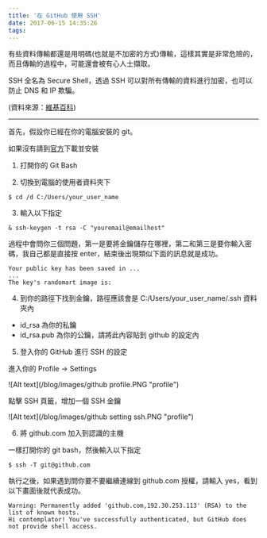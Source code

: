 ```yaml
---
title: '在 GitHub 使用 SSH'
date: 2017-06-15 14:35:26
tags:
---
```


有些資料傳輸都還是用明碼(也就是不加密的方式)傳輸，這樣其實是非常危險的，而且傳輸的過程中，可能還會被有心人士擷取。

SSH 全名為 Secure Shell，透過 SSH 可以對所有傳輸的資料進行加密，也可以防止 DNS 和 IP 欺騙。

(資料來源：[維基百科](https://zh.wikipedia.org/wiki/Secure_Shell "SSH"))

<!--more-->

---

首先，假設你已經在你的電腦安裝的 git。

如果沒有請到[官方](https://git-scm.com/ "Git")下載並安裝

1. 打開你的 Git Bash

2. 切換到電腦的使用者資料夾下

```
$ cd /d C:/Users/your_user_name
```

3. 輸入以下指定
```
& ssh-keygen -t rsa -C "youremail@emailhost"
```

過程中會問你三個問題，第一是要將金鑰儲存在哪裡，第二和第三是要你輸入密碼，我自己都是直接按 enter，結束後出現類似下面的訊息就是成功。
```
Your public key has been saved in ...
...
The key's randomart image is:
```

4. 到你的路徑下找到金鑰，路徑應該會是 C:/Users/your_user_name/.ssh 資料夾內

- id_rsa 為你的私鑰
- id_rsa.pub 為你的公鑰，請將此內容貼到 github 的設定內

5. 登入你的 GitHub 進行 SSH 的設定

進入你的 Profile -> Settings

![Alt text](/blog/images/github profile.PNG "profile")

點擊 SSH 頁籤，增加一個 SSH 金鑰

![Alt text](/blog/images/github setting ssh.PNG "profile")

6. 將 github.com 加入到認識的主機

一樣打開你的 git bash，然後輸入以下指定

```
$ ssh -T git@github.com
```

執行之後，如果遇到問你要不要繼續連線到 github.com 授權，請輸入 yes，看到以下畫面後就代表成功。

```
Warning: Permanently added 'github.com,192.30.253.113' (RSA) to the list of known hosts.
Hi contemplator! You've successfully authenticated, but GitHub does not provide shell access.
```